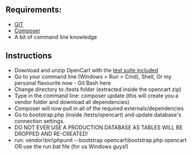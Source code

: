 ## Requirements:
* [GIT](http://git-scm.com/)
* [Composer](https://getcomposer.org/download/)
* A bit of command line knowledge

## Instructions
* Download and unzip OpenCart with the [test suite included](https://github.com/opencart/opencart/archive/2.0-testing-suite.zip)
* Go to your command line (Windows > Run > Cmd), Shell, Or my personal flavourite now - Git Bash here
* Change directory to /tests folder (extracted inside the opencart zip)
* Type in the command line: composer update (this will create you a vendor folder and download all dependencies)
* Composer will now pull in all of the required externals/dependencies
* Go to bootstrap.php (inside /tests/opencart) and update database's connection settings.
* DO NOT EVER USE A PRODUCTION DATABASE AS TABLES WILL BE DROPPED AND RE-CREATED!
* run: vendor\bin\phpunit --bootstrap opencart\bootstrap.php opencart OR use the run.bat file (for us Windows guys!)
